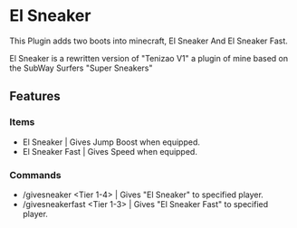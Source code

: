 # El Sneaker

This Plugin adds two boots into minecraft, El Sneaker And El Sneaker Fast.

El Sneaker is a rewritten version of "Tenizao V1" a plugin of mine based on the SubWay Surfers "Super Sneakers"


## Features
### Items
- El Sneaker | Gives Jump Boost when equipped.
- El Sneaker Fast | Gives Speed when equipped.
### Commands
- /givesneaker <Tier 1-4> <player> | Gives "El Sneaker" to specified player.
- /givesneakerfast <Tier 1-3> <player> | Gives "El Sneaker Fast" to specified player.

